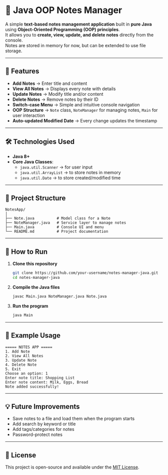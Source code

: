 # 📓 Java OOP Notes Manager

A simple **text-based notes management application** built in **pure Java** using **Object-Oriented Programming (OOP) principles**.  
It allows you to **create, view, update, and delete notes** directly from the console.  
Notes are stored in memory for now, but can be extended to use file storage.

---

## 🚀 Features
- **Add Notes** → Enter title and content
- **View All Notes** → Displays every note with details
- **Update Notes** → Modify title and/or content
- **Delete Notes** → Remove notes by their ID
- **Switch-case Menu** → Simple and intuitive console navigation
- **OOP Structure** → `Note` class, `NoteManager` for managing notes, `Main` for user interaction
- **Auto-updated Modified Date** → Every change updates the timestamp

---

## 🛠 Technologies Used
- **Java 8+**
- **Core Java Classes**:
  - `java.util.Scanner` → for user input
  - `java.util.ArrayList` → to store notes in memory
  - `java.util.Date` → to store created/modified time

---

## 📂 Project Structure
```
NotesApp/
│
├── Note.java          # Model class for a Note
├── NoteManager.java   # Service layer to manage notes
├── Main.java          # Console UI and menu
└── README.md          # Project documentation
```

---

## 📖 How to Run
1. **Clone this repository**
   ```bash
   git clone https://github.com/your-username/notes-manager-java.git
   cd notes-manager-java
   ```

2. **Compile the Java files**
   ```bash
   javac Main.java NoteManager.java Note.java
   ```

3. **Run the program**
   ```bash
   java Main
   ```

---

## 📌 Example Usage

```
===== NOTES APP =====
1. Add Note
2. View All Notes
3. Update Note
4. Delete Note
5. Exit
Choose an option: 1
Enter note title: Shopping List
Enter note content: Milk, Eggs, Bread
Note added successfully!
```

---

## 💡 Future Improvements

* Save notes to a file and load them when the program starts
* Add search by keyword or title
* Add tags/categories for notes
* Password-protect notes

---

## 📜 License

This project is open-source and available under the [MIT License](LICENSE).

```
